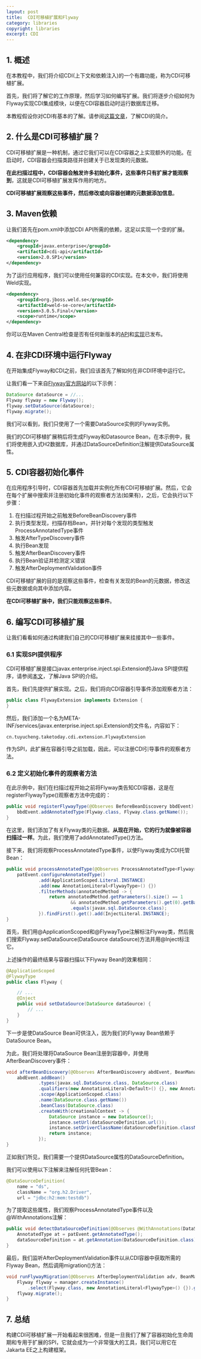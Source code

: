 ```yaml
---
layout: post
title:  CDI可移植扩展和Flyway
category: libraries
copyright: libraries
excerpt: CDI
---
```


## 1. 概述

在本教程中，我们将介绍CDI(上下文和依赖注入)的一个有趣功能，称为CDI可移植扩展。

首先，我们将了解它的工作原理，然后学习如何编写扩展。我们将逐步介绍如何为Flyway实现CDI集成模块，以便在CDI容器启动时运行数据库迁移。

本教程假设你对CDI有基本的了解。请参阅[这篇文章](https://www.baeldung.com/java-ee-cdi)，了解CDI的简介。

## 2. 什么是CDI可移植扩展？

CDI可移植扩展是一种机制，通过它我们可以在CDI容器之上实现额外的功能。在启动时，CDI容器会扫描类路径并创建关于已发现类的元数据。

**在此扫描过程中，CDI容器会触发许多初始化事件，这些事件只有扩展才能观察到**，这就是CDI可移植扩展发挥作用的地方。

**CDI可移植扩展观察这些事件，然后修改或向容器创建的元数据添加信息**。

## 3. Maven依赖

让我们首先在pom.xml中添加CDI API所需的依赖，这足以实现一个空的扩展。

```xml
<dependency>
    <groupId>javax.enterprise</groupId>
    <artifactId>cdi-api</artifactId>
    <version>2.0.SP1</version>
</dependency>
```

为了运行应用程序，我们可以使用任何兼容的CDI实现。在本文中，我们将使用Weld实现。

```xml
<dependency>
    <groupId>org.jboss.weld.se</groupId>
    <artifactId>weld-se-core</artifactId>
    <version>3.0.5.Final</version>
    <scope>runtime</scope>
</dependency>
```

你可以在Maven Central检查是否有任何新版本的[API](https://mvnrepository.com/artifact/javax.enterprise/cdi-api)和[实现](https://mvnrepository.com/artifact/org.jboss.weld.se/weld-se-core)已发布。

## 4. 在非CDI环境中运行Flyway

在开始集成Flyway和CDI之前，我们应该首先了解如何在非CDI环境中运行它。

让我们看一下来自[Flyway官方网站](https://flywaydb.org/)的以下示例：

```java
DataSource dataSource = //...
Flyway flyway = new Flyway();
flyway.setDataSource(dataSource);
flyway.migrate();
```

我们可以看到，我们只使用了一个需要DataSource实例的Flyway实例。

我们的CDI可移植扩展稍后将生成Flyway和Datasource Bean，在本示例中，我们将使用嵌入式H2数据库，并通过DataSourceDefinition注解提供DataSource属性。

## 5. CDI容器初始化事件

在应用程序引导时，CDI容器首先加载并实例化所有CDI可移植扩展。然后，它会在每个扩展中搜索并注册初始化事件的观察者方法(如果有)，之后，它会执行以下步骤：

1. 在扫描过程开始之前触发BeforeBeanDiscovery事件
2. 执行类型发现，扫描存档Bean，并针对每个发现的类型触发ProcessAnnotatedType事件
3. 触发AfterTypeDiscovery事件
4. 执行Bean发现
5. 触发AfterBeanDiscovery事件
6. 执行Bean验证并检测定义错误
7. 触发AfterDeploymentValidation事件

CDI可移植扩展的目的是观察这些事件，检查有关发现的Bean的元数据，修改这些元数据或向其中添加内容。

**在CDI可移植扩展中，我们只能观察这些事件**。

## 6. 编写CDI可移植扩展

让我们看看如何通过构建我们自己的CDI可移植扩展来挂接其中一些事件。

### 6.1 实现SPI提供程序

CDI可移植扩展是接口javax.enterprise.inject.spi.Extension的Java SPI提供程序，请参阅[本文](https://www.baeldung.com/java-spi)，了解Java SPI的介绍。

首先，我们先提供扩展实现。之后，我们将向CDI容器引导事件添加观察者方法：

```java
public class FlywayExtension implements Extension {
}
```

然后，我们添加一个名为META-INF/services/javax.enterprise.inject.spi.Extension的文件名，内容如下：

```properties
cn.tuyucheng.taketoday.cdi.extension.FlywayExtension
```

作为SPI，此扩展在容器引导之前加载，因此，可以注册CDI引导事件的观察者方法。

### 6.2 定义初始化事件的观察者方法

在此示例中，我们在扫描过程开始之前将Flyway类告知CDI容器，这是在registerFlywayType()观察者方法中完成的：

```java
public void registerFlywayType(@Observes BeforeBeanDiscovery bbdEvent) {
    bbdEvent.addAnnotatedType(Flyway.class, Flyway.class.getName());
}
```

在这里，我们添加了有关Flyway类的元数据。**从现在开始，它的行为就像被容器扫描过一样**。为此，我们使用了addAnnotatedType()方法。

接下来，我们将观察ProcessAnnotatedType事件，以使Flyway类成为CDI托管Bean：

```java
public void processAnnotatedType(@Observes ProcessAnnotatedType<Flyway> patEvent) {
    patEvent.configureAnnotatedType()
            .add(ApplicationScoped.Literal.INSTANCE)
            .add(new AnnotationLiteral<FlywayType>() {})
            .filterMethods(annotatedMethod -> {
                return annotatedMethod.getParameters().size() == 1
                        && annotatedMethod.getParameters().get(0).getBaseType()
                        .equals(javax.sql.DataSource.class);
            }).findFirst().get().add(InjectLiteral.INSTANCE);
}
```

首先，我们用@ApplicationScoped和@FlywayType注解标注Flyway类，然后我们搜索Flyway.setDataSource(DataSource dataSource)方法并用@Inject标注它。

上述操作的最终结果与容器扫描以下Flyway Bean的效果相同：

```java
@ApplicationScoped
@FlywayType
public class Flyway {

    // ...
    @Inject
    public void setDataSource(DataSource dataSource) {
        // ...
    }
}
```

下一步是使DataSource Bean可供注入，因为我们的Flyway Bean依赖于DataSource Bean。

为此，我们将处理将DataSource Bean注册到容器中，并使用AfterBeanDiscovery事件：

```java
void afterBeanDiscovery(@Observes AfterBeanDiscovery abdEvent, BeanManager bm) {
    abdEvent.addBean()
            .types(javax.sql.DataSource.class, DataSource.class)
            .qualifiers(new AnnotationLiteral<Default>() {}, new AnnotationLiteral<Any>() {})
            .scope(ApplicationScoped.class)
            .name(DataSource.class.getName())
            .beanClass(DataSource.class)
            .createWith(creationalContext -> {
                DataSource instance = new DataSource();
                instance.setUrl(dataSourceDefinition.url());
                instance.setDriverClassName(dataSourceDefinition.className());
                return instance;
            });
}
```

正如我们所见，我们需要一个提供DataSource属性的DataSourceDefinition。

我们可以使用以下注解来注解任何托管Bean：

```java
@DataSourceDefinition(
    name = "ds", 
    className = "org.h2.Driver", 
    url = "jdbc:h2:mem:testdb")
```

为了提取这些属性，我们观察ProcessAnnotatedType事件以及@WithAnnotations注解：

```java
public void detectDataSourceDefinition(@Observes @WithAnnotations(DataSourceDefinition.class) ProcessAnnotatedType<?> patEvent) {
    AnnotatedType at = patEvent.getAnnotatedType();
    dataSourceDefinition = at.getAnnotation(DataSourceDefinition.class);
}
```

最后，我们监听AfterDeploymentValidation事件以从CDI容器中获取所需的Flyway Bean，然后调用migration()方法：

```java
void runFlywayMigration(@Observes AfterDeploymentValidation adv, BeanManager manager) {
    Flyway flyway = manager.createInstance()
        .select(Flyway.class, new AnnotationLiteral<FlywayType>() {}).get();
    flyway.migrate();
}
```

## 7. 总结

构建CDI可移植扩展一开始看起来很困难，但是一旦我们了解了容器初始化生命周期和专用于扩展的SPI，它就会成为一个非常强大的工具，我们可以用它在Jakarta EE之上构建框架。